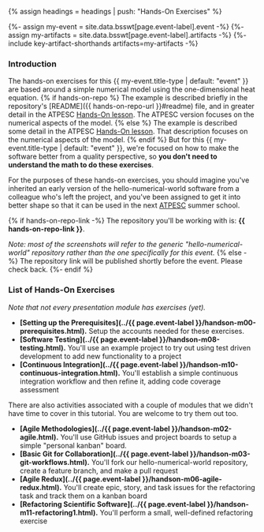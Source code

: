 {% assign headings = headings | push: "Hands-On Exercises" %}

{%- assign my-event = site.data.bsswt[page.event-label].event -%}
{%- assign my-artifacts = site.data.bsswt[page.event-label].artifacts -%}
{%- include key-artifact-shorthands artifacts=my-artifacts -%}

### Introduction

The hands-on exercises for this {{ my-event.title-type | default: "event" }} are based around a simple numerical model using the one-dimensional heat equation.
{% if hands-on-repo %} The example is described briefly in the repository's [README]({{ hands-on-repo-url }}#readme) file, and in greater detail in the ATPESC [Hands-On lesson](https://xsdk-project.github.io/MathPackagesTraining2020/lessons/hand_coded_heat/).  The ATPESC version focuses on the numerical aspects of the model.
{% else %} The example is described some detail in the ATPESC [Hands-On lesson](https://xsdk-project.github.io/MathPackagesTraining2020/lessons/hand_coded_heat/).  That description focuses on the numerical aspects of the model.
{% endif %}
 But for this {{ my-event.title-type | default: "event" }}, we're focused on how to make the software better from a quality perspective, so **you don't need to understand the math to do these exercises**.

For the purposes of these hands-on exercises, you should imagine you've inherited an early version of the hello-numerical-world software from a colleague who's left the project, and you've been assigned to get it into better shape so that it can be used in the next [ATPESC](https://extremecomputingtraining.anl.gov/) summer school.

{% if hands-on-repo-link -%}
The repository you'll be working with is: **{{ hands-on-repo-link }}**.

*Note: most of the screenshots will refer to the generic "hello-numerical-world" repository rather than the one specifically for this event.*
{% else -%}
The repository link will be published shortly before the event.  Please check back.
{%- endif %}


### List of Hands-On Exercises
*Note that not every presentation module has exercises (yet).*
  * **[Setting up the Prerequisites](../{{ page.event-label }}/handson-m00-prerequisites.html).** Setup the accounts needed for these exercises.
  * **[Software Testing](../{{ page.event-label }}/handson-m08-testing.html).** You'll use an example project to try out using test driven development to add new functionality to a project
  * **[Continuous Integration](../{{ page.event-label }}/handson-m10-continuous-integration.html).** You'll establish a simple continuous integration workflow and then refine it, adding code coverage assessment

There are also activities associated with a couple of modules that we didn't have time to cover in this tutorial.  You are welcome to try them out too.
  * **[Agile Methodologies](../{{ page.event-label }}/handson-m02-agile.html).**  You'll use GitHub issues and project boards to setup a simple "personal kanban" board.
  * **[Basic Git for Collaboration](../{{ page.event-label }}/handson-m03-git-workflows.html).** You'll fork our hello-numerical-world repository, create a feature branch, and make a pull request
  * **[Agile Redux](../{{ page.event-label }}/handson-m06-agile-redux.html).**  You'll create epic, story, and task issues for the refactoring task and track them on a kanban board
  * **[Refactoring Scientific Software](../{{ page.event-label }}/handson-m11-refactoring1.html).**  You'll perform a small, well-defined refactoring exercise
